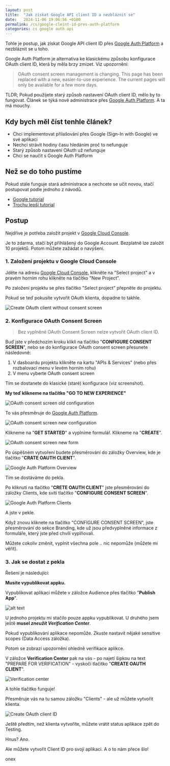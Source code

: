 ```yaml
---
layout: post
title:  "Jak získat Google API client ID a nezbláznit se"
date:   2024-11-06 19:06:56 +0100
permalink: /cs/google-cleint-id-pres-auth-platform
categories: cs google auth api
---
```


Tohle je postup, jak získat Google API client ID přes [Google Auth Platform](https://console.cloud.google.com/auth/audience) a nezbláznit se u toho.

Google Auth Platform je alternativa ke klasickému způsobu konfigurace OAuth client ID, která by měla brzy zmizet. Viz upozornění:
> OAuth consent screen management is changing. This page has been replaced with a new, easier-to-use experience. The current pages will only be available for a few more days.


TLDR;
Pokud použijete starý způsob nastavení OAuth client ID, mělo by to fungovat. Článek se týká nové administrace přes [Google Auth Platform](https://console.cloud.google.com/auth/audience). A ta má mouchy.

## Kdy bych měl číst tenhle článek?
- Chci implementovat přilašování přes Google (Sign-In with Google) ve své aplikaci
- Nechci strávit hodiny času hledáním proč to nefunguje
- Starý způsob nastavení OAuth už nefunguje
- Chci se naučit s Google Auth Platform

## Než se do toho pustíme
Pokud stále funguje stará administrace a nechcete se učit novou, stačí postupovat podle jednoho z návodů.

- [Google tutorial](https://developers.google.com/identity/gsi/web/guides/get-google-api-clientid)
- [Trochu lepší tutorial](https://www.balbooa.com/help/gridbox-documentation/integrations/other/google-client-id)


## Postup
Nejdříve je potřeba založit projekt v [Google Cloud Console](https://console.cloud.google.com/).

Je to zdarma, stačí být přihlášený do Google Account. Bezplatně lze založit 10 projektů. Potom můžete zažádat o navýšení.

### 1. Založení projektu v Google Cloud Console
Jděte na adresu [Google Cloud Console](https://console.cloud.google.com/), klikněte na "Select project" a v pravém horním rohu klikněte na tlačítko "New Project".

<!-- ![New project screenshot](/assets/images/google-client-id/image.png) -->

<!-- Jméno projektu může být téměř jakkékoliv (bez diakritiky) - mezery jsou povoleny. Google vygneruje unikátní Project ID na základě tohoto jména.

![Create project screenshot](/assets/images/google-client-id/image-1.png) -->

Po založení projektu se přes tlačítko "Select project" přepněte do projektu.

Pokud se teď pokusíte vytvořit OAuth klienta, dopadne to takhle.

![Create OAuth client without consent screen](/assets/images/google-client-id/image-4.png)

### 2. Konfigurace OAuth Consent Screen
>Bez vyplněné OAuth Consent Screen nelze vytvořit OAuth client ID.

Buď jste v předchozím kroku klikli na tlačítko "**CONFIGURE CONSENT SCREEN**", nebo se do konfigurace OAuth consent screen přesunete následovně:

1. V dasboardu projektu klikněte na kartu "APIs & Services" (nebo přes rozbalovací menu v levém horním rohu)
2. V menu vyberte OAuth consent screen

<!-- ![APIs & Services btn](/assets/images/google-client-id/image-2.png) -->
<!-- ![OAuth Consent Screen menu](/assets/images/google-client-id/image-3.png) -->

Tím se dostanete do klasické (staré) konfigurace (viz screenshot).

**My teď klikneme na tlačítko "GO TO NEW EXPERIENCE"**

![OAuth consent screen old configuration](/assets/images/google-client-id/image-5.png)

To vás přesměruje do [Google Auth Platform](https://console.cloud.google.com/auth/audience).

![OAuth consent screen new configuration](/assets/images/google-client-id/image-6.png)

Klikneme na "**GET STARTED**" a vyplníme formulář. Klikneme na "**CREATE**".

![OAuth consent screen new form](/assets/images/google-client-id/image-7.png)

Po úspěšném vytvoření budete přesměrování do záložky Overview, kde je tlačítko "**CRATE OAUTH CLIENT**".

![Google Auth Platform Overview](/assets/images/google-client-id/image-9.png)

Tím se dostáváme do pekla.

Po kliknutí na tlačítko "**CRETE OAUTH CLIENT**" jste přesměrování do záložky Clients, kde svítí tlačítko "**CONFIGURE CONSENT SCREEN**".

![Google Auth Platform Clients](/assets/images/google-client-id/image-10.png)

A jste v pekle.

Když znovu kliknete na tlačítko "CONFIGURE CONSENT SCREEN", jste přesměrování do sekce Branding, kde už jsou předvyplněné informace z formuláře, který jste před chvílí vyplňovali.

Můžete cokoliv změnit, vyplnit všechna pole .. nic nepomůže (můžete mi věřit).

### 3. Jak se dostat z pekla

Řešení je následující:

**Musíte vypublikovat appku.**

Vypublikovat aplikaci můžete v záložce Audience přes tlačítko "**Publish App**".

![alt text](/assets/images/google-client-id/image-12.png)

U jednoho projektu mi stačilo pouze appku vypublikovat. U druhého jsem ještě **musel *zneužít Verification Center***.

Pokud vypublikování aplikace nepomůže. Zkuste nastavit nějaké sensitive scopes (Data Access záložka). 

Potom se zobrazí upozornění ohledně verifikace aplikce. 

V záložce **Verification Center** pak na vás - po najetí šipkou na text "PREPARE FOR VERIFICATION" - vyskočí tlačítko "**CREATE OAUTH CLIENT**". 

![Verification center](/assets/images/google-client-id/image-11.png)

A tohle tlačítko funguje! 

Přesměruje vás na tu samou záložku "Clients" - ale už můžete vytvořit klienta.

![Create OAuth client ID](/assets/images/google-client-id/image-13.png)

Ještě předtím, než klienta vytvoříte, můžete vrátit status aplikace zpět do Testing. 

Hnus? Ano. 

Ale můžete vytvořit Client ID pro svojí aplikaci. A o to nám přece šlo!

onex
